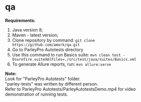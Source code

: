 # qa

<b>Requirements:</b>
1. Java version 8;
2. Maven - latest version;
3. Clone repository by command: ```git clone https://github.com/amork/qa.git```
4. Go to ParleyPro Autotests directory
5. Use this command to run Basics suite: ```mvn clean test -Dsurefire.suiteXmlFiles=./src/test/java/suites/Basics.xml```
6. To generate Allure reports, run: ```mvn allure:serve```

<b>Note:</b>  
Look for "ParleyPro Autotests" folder.  
"parley-tests" was written by different person.  
Refer to ParleyPro Autotests/ParleyAutotestsDemo.mp4 for video demonstration of running tests.